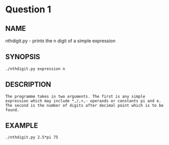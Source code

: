 # Question 1 

## NAME
nthdigit.py - prints the n digit of a simple expression

## SYNOPSIS
```	
./nthdigit.py expression n
```

## DESCRIPTION
```
The programme takes in two arguments. The first is any simple expression which may include *,/,+,- operands or constants pi and e. The second is the number of digits after decimal point which is to be found.
```

## EXAMPLE
```
./nthdigit.py 2.5*pi 75
```
